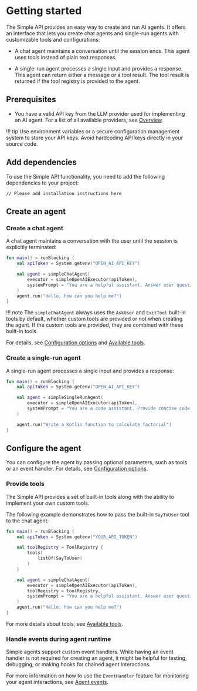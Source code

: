 # Getting started

The Simple API provides an easy way to create and run AI agents.
It offers an interface that lets you create chat agents and single-run agents with customizable tools and configurations:

- A chat agent maintains a conversation until the session ends. This agent uses tools instead of plain text responses.

- A single-run agent processes a single input and provides a response. This agent can return either a message or a tool result.
The tool result is returned if the tool registry is provided to the agent.

## Prerequisites

- You have a valid API key from the LLM provider used for implementing an AI agent. For a list of all available providers, see [Overview](index.md).

!!! tip
    Use environment variables or a secure configuration management system to store your API keys.
    Avoid hardcoding API keys directly in your source code.

## Add dependencies

To use the Simple API functionality, you need to add the following dependencies to your project:

```
// Please add installation instructions here
```
## Create an agent

### Create a chat agent

A chat agent maintains a conversation with the user until the session is explicitly terminated:

```kotlin
fun main() = runBlocking {
    val apiToken = System.getenv("OPEN_AI_API_KEY")

    val agent = simpleChatAgent(
        executor = simpleOpenAIExecutor(apiToken),
        systemPrompt = "You are a helpful assistant. Answer user questions concisely."
    )
    agent.run("Hello, how can you help me?")
}
```
!!! note
      The `simpleChatAgent` always uses the `AskUser` and `ExitTool` built-in tools by default, whether custom tools are provided or not when creating the agent.
      If the custom tools are provided, they are combined with these built-in tools.

For details, see [Configuration options](simple-api-configuration.md) and [Available tools](simple-api-available-tools.md).

### Create a single-run agent

A single-run agent processes a single input and provides a response:

```kotlin
fun main() = runBlocking {
    val apiToken = System.getenv("OPEN_AI_API_KEY")

    val agent = simpleSingleRunAgent(
        executor = simpleOpenAIExecutor(apiToken),
        systemPrompt = "You are a code assistant. Provide concise code examples."
    )

    agent.run("Write a Kotlin function to calculate factorial")
}
```

## Configure the agent

You can configure the agent by passing optional parameters, such as tools or an event handler.
For details, see [Configuration options](simple-api-configuration.md).

### Provide tools

The Simple API provides a set of built-in tools along with the ability to implement your own custom tools.

The following example demonstrates how to pass the built-in `SayToUser` tool to the chat agent:

```kotlin
fun main() = runBlocking {
    val apiToken = System.getenv("YOUR_API_TOKEN")

    val toolRegistry = ToolRegistry {
        tools(
            listOf(SayToUser)
        )
    }

    val agent = simpleChatAgent(
        executor = simpleOpenAIExecutor(apiToken),
        toolRegistry = toolRegistry,
        systemPrompt = "You are a helpful assistant. Answer user questions concisely."
    )
    agent.run("Hello, how can you help me?")
}
```

For more details about tools, see [Available tools](simple-api-available-tools.md).

### Handle events during agent runtime

Simple agents support custom event handlers.
While having an event handler is not required for creating an agent, it might be helpful for testing, debugging, or making hooks for chained agent interactions.

For more information on how to use the `EventHandler` feature for monitoring your agent interactions, see [Agent events](agent-events.md).
